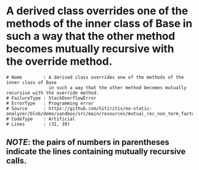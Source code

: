 # A derived class overrides one of the methods of the inner class of Base in such a way that the other method becomes mutually recursive with the override method.

```
# Name        : A derived class overrides one of the methods of the inner class of Base
                in such a way that the other method becomes mutually recursive with the override method.
# FailureType : StackOverflowError
# ErrorType   : Programming error
# Source      : https://github.com/Sitiritis/eo-static-analyzer/blob/demo/sandbox/src/main/resources/mutual_rec_non_term_factory.eo
# CodeType    : Artificial
# Lines       : (31, 39)
```

## *NOTE*: the pairs of numbers in parentheses indicate the lines containing mutually recursive calls.
